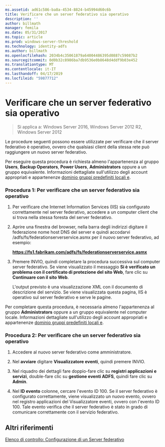 ```yaml
---
ms.assetid: ad61c586-ba8a-4534-8824-b45994d60c6b
title: Verificare che un server federativo sia operativo
description: ''
author: billmath
manager: femila
ms.date: 05/31/2017
ms.topic: article
ms.prod: windows-server-threshold
ms.technology: identity-adfs
ms.author: billmath
ms.openlocfilehash: 2034b4c35061879a64004486395d0887c59087b2
ms.sourcegitcommit: 0d0b32c8986ba7db9536e0b8648d4ddf9b03e452
ms.translationtype: MT
ms.contentlocale: it-IT
ms.lasthandoff: 04/17/2019
ms.locfileid: "59877712"
---
```

# <a name="verify-that-a-federation-server-is-operational"></a>Verificare che un server federativo sia operativo

>Si applica a: Windows Server 2016, Windows Server 2012 R2, Windows Server 2012

Le procedure seguenti possono essere utilizzate per verificare che il server federativo è operativo, ovvero che qualsiasi client della stessa rete può raggiungere un nuovo server federativo.  
  
Per eseguire questa procedura è richiesta almeno l'appartenenza al gruppo **Users**, **Backup Operators**, **Power Users**, **Administrators** oppure a un gruppo equivalente.  Informazioni dettagliate sull'utilizzo degli account appropriati e appartenenze [dominio gruppi predefiniti locali e](https://go.microsoft.com/fwlink/?LinkId=83477).   
  
### <a name="procedure-1-to-verify-that-a-federation-server-is-operational"></a>Procedura 1: Per verificare che un server federativo sia operativo  
  
1.  Per verificare che Internet Information Services \(IIS\) sia configurato correttamente nel server federativo, accedere a un computer client che si trova nella stessa foresta del server federativo.  
  
2.  Aprire una finestra del browser, nella barra degli indirizzi digitare il federazione nome host DNS del server e quindi accodarvi /adfs/fs/federationserverservice.asmx per il nuovo server federativo, ad esempio:  
  
    **https://fs1.fabrikam.com/adfs/fs/federationserverservice.asmx**  
  
3.  Premere INVIO, quindi completare la procedura successiva sul computer server federativo. Se viene visualizzato il messaggio **Si è verificato un problema con il certificato di protezione del sito Web**, fare clic su **Continuare con il sito Web**.  
  
    L'output previsto è una visualizzazione XML con il documento di descrizione del servizio. Se viene visualizzata questa pagina, IIS è operativo sul server federativo e serve le pagine.  
  
Per completare questa procedura, è necessaria almeno l'appartenenza al gruppo **Administrators** oppure a un gruppo equivalente nel computer locale.  Informazioni dettagliate sull'utilizzo degli account appropriati e appartenenze [dominio gruppi predefiniti locali e](https://go.microsoft.com/fwlink/?LinkId=83477).   
  
### <a name="procedure-2-to-verify-that-a-federation-server-is-operational"></a>Procedura 2: Per verificare che un server federativo sia operativo  
  
1.  Accedere al nuovo server federativo come amministratore.  
  
2.  Nel **avviare** digitare **Visualizzatore eventi**, quindi premere INVIO.  
  
3.  Nel riquadro dei dettagli fare doppio\-fare clic su **registri applicazioni e servizi**, double\-fare clic su **gestione eventi ADFS**, quindi fare clic su **Admin**.  
  
4.  Nel **ID evento** colonne, cercare l'evento ID 100. Se il server federativo è configurato correttamente, viene visualizzato un nuovo evento, ovvero nel registro applicazioni del Visualizzatore eventi, ovvero con l'evento ID 100. Tale evento verifica che il server federativo è stato in grado di comunicare correttamente con il servizio federativo.  
  
## <a name="additional-references"></a>Altri riferimenti  
[Elenco di controllo: Configurazione di un Server federativo](Checklist--Setting-Up-a-Federation-Server.md)  
  

